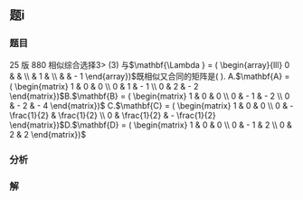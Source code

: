## 题i
### 题目
25 版 880 相似综合选择$3 >$
(3) 与$\mathbf{\Lambda } = ( \begin{array}{lll} 0 & & \\   & 1 & \\   & &  - 1 \end{array})$既相似又合同的矩阵是(   ).
A.$\mathbf{A} = ( \begin{matrix} 1 & 0 & 0 \\  0 & 1 &  - 1 \\  0 & 2 &  - 2 \end{matrix})$B.$\mathbf{B} = ( \begin{matrix} 1 & 0 & 0 \\  0 &  - 1 &  - 2 \\  0 &  - 2 &  - 4 \end{matrix})$
C.$\mathbf{C} = ( \begin{matrix} 1 & 0 & 0 \\  0 &  - \frac{1}{2} & \frac{1}{2} \\  0 & \frac{1}{2} &  - \frac{1}{2} \end{matrix})$D.$\mathbf{D} = ( \begin{matrix} 1 & 0 & 0 \\  0 &  - 1 & 2 \\  0 & 2 & 2 \end{matrix})$
### 分析

### 解